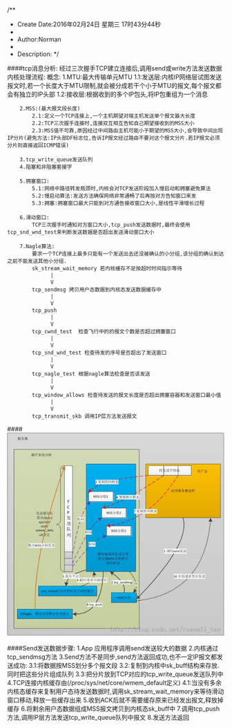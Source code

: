 /**
* Create Date:2016年02月24日 星期三 17时43分44秒
* 
* Author:Norman
* 
* Description: 
*/

####tcp消息分析:
    经过三次握手TCP建立连接后,调用send或write方法发送数据内核处理流程:
        概念:
        1.MTU:最大传输单元MTU
            1.1:发送层:内核IP网络层试图发送报文时,若一个长度大于MTU限制,就会被分成若干个小于MTU的报文,每个报文都会有独立的IP头部
            1.2:接收层:根据收到的多个IP包头,将IP包重组为一个消息

        2.MSS:(最大报文段长度)
            2.1:定义一个TCP连接上,一个主机期望对端主机发送单个报文最大长度
            2.2:TCP三次握手连接时,连接双互相互告知自己期望接收到的MSS大小
            2.3:MSS值不可靠,原因经过中间路由主机可能小于期望的MSS大小,会导致中间出现IP分片(避免方法:IP头部DF标志位,告诉IP报文经过路由不要对这个报文分片.若IP报文必须分片则直接返回ICMP错误)

        3.tcp_write_queue发送队列
        4.阻塞和非阻塞套接字
        
        5.拥塞窗口:
            5.1:网络中路径转发瓶颈时,内核会对TCP发送阶段加入慢启动和拥塞避免算法
            5.2:慢启动算法:发送方法确保网络非常通畅了后再按对方告知窗口来发
            5.3:拥塞:拥塞窗口最大只能到对方通告接收窗口大小,是线性平滑增长过程

        6.滑动窗口:
            TCP三次握手时通知对方窗口大小,tcp_push发送数据时,最终会使用tcp_snd_wnd_test来判断发送数据是否超出发送滑动窗口大小

        7.Nagle算法:
            要求一个TCP连接上最多只能有一个发送出去还没被确认的小分组,该分组的确认到达之前不能发送其他小分组.
            sk_stream_wait_memory 若内核缓存不足按超时时间指示等待
                  |
                  V
            tcp_sendmsg 拷贝用户态数据到内核态发送数据缓存中
                  |
                  V
            tcp_push 
                  |
                  V
            tcp_cwnd_test  检查飞行中的的报文个数是否超过拥塞窗口  
                  |
                  V
            tcp_snd_wnd_test 检查待发的序号是否超出了发送窗口
                  |
                  V
            tcp_nagle_test 根据nagle算法检查是否该发送
                  |
                  V
            tcp_window_allows 检查待发送的报文长度是否超出拥塞容器和发送窗口最小值
                  |
                  V
            tcp_transmit_skb 调用IP层方法发送报文

####![send发送数据内核流程图](./tcp_sendmsg.jpeg)

####Send发送数据步骤:
    1.App 应用程序调用send发送较大的数据
    2.内核通过tcp_sendmsg方法
    3.Send方法不是同步,send方法返回成功,也不一定IP报文都发送成功:
        3.1:将数据按MSS划分多个报文段
        3.2:复制到内核中sk_buff结构来存放.同时把这些分片组成队列
        3.3:把分片放到TCP对应的tcp_write_queue发送队列中
    4.TCP连接内核缓存由(/proc/sys/net/core/wmem_default定义)
        4.1:当没有多余内核态缓存来复制用户态待发送数据时,调用sk_stream_wait_memory来等待滑动窗口移动,释放一些缓存出来
    5.收到ACK后就不需要缓存原来已经发出报文,释放掉缓存
    6.将剩余用户态数据组成MSS报文拷贝到内核态sk_buff中
    7.调用tcp_push方法,调用IP层方法发送tcp_write_queue队列中报文 
    8.发送方法返回

